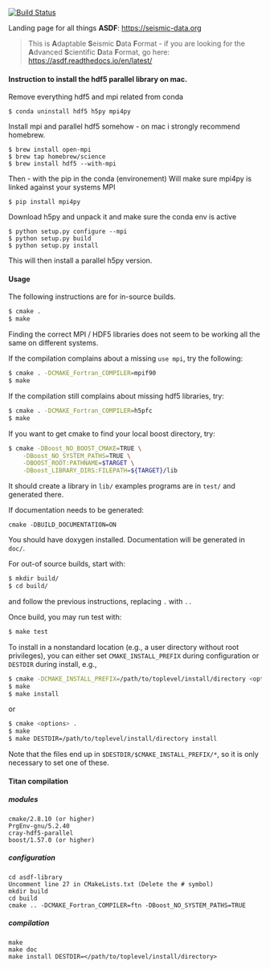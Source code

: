 
[![Build Status](https://travis-ci.org/SeismicData/asdf-library.svg)](https://travis-ci.org/SeismicData/asdf-library)

Landing page for all things **ASDF**: https://seismic-data.org

> This is **A**daptable **S**eismic **D**ata **F**ormat - if you are looking for the **A**dvanced **S**cientific **D**ata **F**ormat, go here: https://asdf.readthedocs.io/en/latest/



#### Instruction to install the hdf5 parallel library on mac.

Remove everything hdf5 and mpi related from conda

```
$ conda uninstall hdf5 h5py mpi4py
```
Install mpi and parallel hdf5 somehow - on mac i strongly recommend homebrew.

```
$ brew install open-mpi
$ brew tap homebrew/science
$ brew install hdf5 --with-mpi
```

Then - with the pip in the conda (environement)
Will make sure mpi4py is linked against your systems MPI

```
$ pip install mpi4py
```

Download h5py and unpack it and make sure the conda env is active

```
$ python setup.py configure --mpi
$ python setup.py build
$ python setup.py install
```

This will then install a parallel h5py version.

#### Usage

The following instructions are for in-source builds.

```bash
$ cmake .
$ make
```

Finding the correct MPI / HDF5 libraries does not seem to be working all the
same on different systems.

If the compilation complains about a missing ``use mpi``, try the following:

```bash
$ cmake . -DCMAKE_Fortran_COMPILER=mpif90
$ make
```

If the compilation still complains about missing hdf5 libraries, try:

```bash
$ cmake . -DCMAKE_Fortran_COMPILER=h5pfc
$ make
```

If you want to get cmake to find your local boost directory, try:

```bash
$ cmake -DBoost_NO_BOOST_CMAKE=TRUE \
    -DBoost_NO_SYSTEM_PATHS=TRUE \
    -DBOOST_ROOT:PATHNAME=$TARGET \
    -DBoost_LIBRARY_DIRS:FILEPATH=${TARGET}/lib
```

It should create a library in ``lib/``
examples programs are in ``test/`` and generated there.

If documentation needs to be generated:
```
cmake -DBUILD_DOCUMENTATION=ON
```
You should have doxygen installed. Documentation will be generated in ``doc/``.

For out-of source builds, start with:
```bash
$ mkdir build/
$ cd build/
```

and follow the previous instructions, replacing ``.`` with ``..``

Once build, you may run test with:
```bash
$ make test
```

To install in a nonstandard location (e.g., a user directory without root
privileges), you can either set ``CMAKE_INSTALL_PREFIX`` during configuration
or ``DESTDIR`` during install, e.g.,

```bash
$ cmake -DCMAKE_INSTALL_PREFIX=/path/to/toplevel/install/directory <options> .
$ make
$ make install
```
or
```bash
$ cmake <options> .
$ make
$ make DESTDIR=/path/to/toplevel/install/directory install
```

Note that the files end up in ``$DESTDIR/$CMAKE_INSTALL_PREFIX/*``, so it is
only necessary to set one of these.


#### Titan compilation

##### modules
```
cmake/2.8.10 (or higher)
PrgEnv-gnu/5.2.40
cray-hdf5-parallel
boost/1.57.0 (or higher)
```

##### configuration

```
cd asdf-library
Uncomment line 27 in CMakeLists.txt (Delete the # symbol)
mkdir build
cd build
cmake .. -DCMAKE_Fortran_COMPILER=ftn -DBoost_NO_SYSTEM_PATHS=TRUE
```

##### compilation 

```
make
make doc
make install DESTDIR=</path/to/toplevel/install/directory>
```
